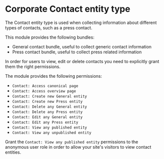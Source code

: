 # Corporate Contact entity type

The Contact entity type is used when collecting information about different types of contacts, 
such as a press contact. 

This module provides the following bundles:

- General contact bundle, useful to collect generic contact information
- Press contact bundle, useful to collect press related information

In order for users to view, edit or delete contacts you need to explicitly grant them the right permissions.

The module provides the following permissions:

- `Contact: Access canonical page`
- `Contact: Access overview page`
- `Contact: Create new General entity`
- `Contact: Create new Press entity`
- `Contact: Delete any General entity`
- `Contact: Delete any Press entity`
- `Contact: Edit any General entity`
- `Contact: Edit any Press entity`
- `Contact: View any published entity`
- `Contact: View any unpublished entity`

Grant the `Contact: View any published entity` permissions to the anonymous user role in order to allow your 
site's visitors to view contact entities.
